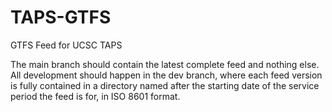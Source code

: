 # TAPS-GTFS
GTFS Feed for UCSC TAPS

The main branch should contain the latest complete feed and nothing else.
All development should happen in the dev branch, where each feed version is fully contained in a directory named after the starting date of the service period the feed is for, in ISO 8601 format.
